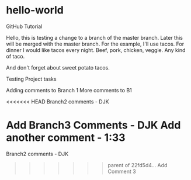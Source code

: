 # hello-world
GitHub Tutorial

Hello, this is testing a change to a branch of the master branch.  Later this will be merged with the master branch.  For the example, I'll use tacos.  For dinner I would like tacos every night.  Beef, pork, chicken, veggie.  Any kind of taco.

And don't forget about sweet potato tacos.

Testing Project tasks

Adding comments to Branch 1
More comments to B1

<<<<<<< HEAD
Branch2 comments - DJK

Add Branch3 Comments - DJK
Add another comment - 1:33
=======
Branch2 comments - DJK
>>>>>>> parent of 22fd5d4... Add Comment 3
